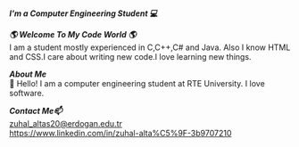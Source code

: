 ***I'm a Computer Engineering Student 💻***

***🌎 Welcome To My Code World 🌎*** <br>
I am a student mostly experienced in C,C++,C# and Java. Also I know HTML and CSS.I care about writing new code.I love learning new things.

***About Me<br>***
💬 Hello! I am a computer engineering student at RTE University. I love software. 

***Contact Me📫*** <br>
   zuhal_altas20@erdogan.edu.tr <br>
   https://www.linkedin.com/in/zuhal-alta%C5%9F-3b9707210
